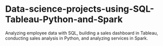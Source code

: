 # Data-science-projects-using-SQL-Tableau-Python-and-Spark
Analyzing employee data with SQL, building a sales dashboard in Tableau, conducting sales analysis in Python, and analyzing services in Spark.
